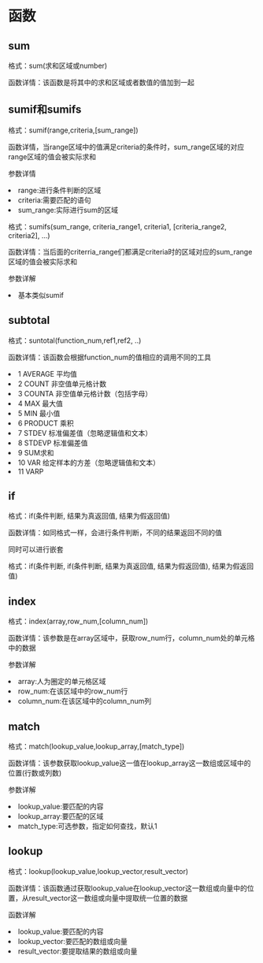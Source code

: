 # 函数

## sum

格式：sum(求和区域或number)

函数详情：该函数是将其中的求和区域或者数值的值加到一起

## sumif和sumifs

格式：sumif(range,criteria,[sum_range])

函数详情，当range区域中的值满足criteria的条件时，sum_range区域的对应range区域的值会被实际求和

参数详情
<li>range:进行条件判断的区域
<li>criteria:需要匹配的语句
<li>sum_range:实际进行sum的区域

格式：sumifs(sum_range, criteria_range1, criteria1, [criteria_range2, criteria2], ...)

函数详情：当后面的criterria_range们都满足criteria时的区域对应的sum_range区域的值会被实际求和

参数详解
<li>基本类似sumif

## subtotal

格式：suntotal(function_num,ref1,ref2, ..)

函数详情：该函数会根据function_num的值相应的调用不同的工具


<li>1 AVERAGE 平均值
<li>2 COUNT 非空值单元格计数
<li>3 COUNTA 非空值单元格计数（包括字母）
<li>4 MAX 最大值
<li>5 MIN 最小值
<li>6 PRODUCT 乘积
<li>7 STDEV 标准偏差值（忽略逻辑值和文本）
<li>8 STDEVP 标准偏差值
<li>9 SUM求和
<li>10 VAR 给定样本的方差（忽略逻辑值和文本）
<li>11 VARP

## if

格式：if(条件判断, 结果为真返回值, 结果为假返回值)

函数详情：如同格式一样，会进行条件判断，不同的结果返回不同的值

同时可以进行嵌套

格式：if(条件判断, if(条件判断, 结果为真返回值, 结果为假返回值), 结果为假返回值)

## index

格式：index(array,row_num,[column_num])

函数详情：该参数是在array区域中，获取row_num行，column_num处的单元格中的数据

参数详解
<li>array:人为圈定的单元格区域
<li>row_num:在该区域中的row_num行
<li>column_num:在该区域中的column_num列

## match

格式：match(lookup_value,lookup_array,[match_type])

函数详情：该参数获取lookup_value这一值在lookup_array这一数组或区域中的位置(行数或列数)

参数详解
<li>lookup_value:要匹配的内容
<li>lookup_array:要匹配的区域
<li>match_type:可选参数，指定如何查找，默认1

## lookup

格式：lookup(lookup_value,lookup_vector,result_vector)

函数详情：该函数通过获取lookup_value在lookup_vector这一数组或向量中的位置，从result_vector这一数组或向量中提取统一位置的数据

函数详解
<li>lookup_value:要匹配的内容
<li>lookup_vector:要匹配的数组或向量
<li>result_vector:要提取结果的数组或向量

